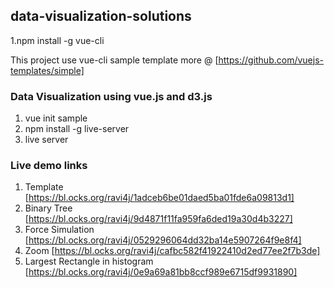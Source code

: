 ## data-visualization-solutions
1.npm install -g vue-cli

This project use vue-cli sample template more @ [https://github.com/vuejs-templates/simple]

### Data Visualization using vue.js and d3.js
 1. vue init sample <my-project>
 2. npm install -g live-server
 3. live server

### Live demo links
1. Template [https://bl.ocks.org/ravi4j/1adceb6be01daed5ba01fde6a09813d1]
2. Binary Tree [https://bl.ocks.org/ravi4j/9d4871f11fa959fa6ded19a30d4b3227]
3. Force Simulation [https://bl.ocks.org/ravi4j/0529296064dd32ba14e5907264f9e8f4]
4. Zoom [https://bl.ocks.org/ravi4j/cafbc582f41922410d2ed77ee2f7b3de]
5. Largest Rectangle in histogram [https://bl.ocks.org/ravi4j/0e9a69a81bb8ccf989e6715df9931890]